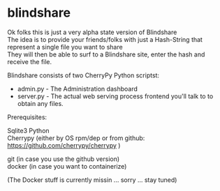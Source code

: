# blindshare

Ok folks this is just a very alpha state version of Blindshare  
The idea is to provide your friends/folks with just a Hash-String that represent a single file you want to share  
They will then be able to surf to a Blindshare site, enter the hash and receive the file.  

Blindshare consists of two CherryPy Python scriptst:
- admin.py  - The Administration dashboard
- server.py - The actual web serving process frontend you'll talk to to obtain any files.

 
Prerequisites:

Sqlite3
Python  
Cherrypy (either by OS rpm/dep or from github: https://github.com/cherrypy/cherrypy )

git (in case you use the github version)  
docker (in case you want to containerize)  

(The Docker stuff is currently missin ... sorry ... stay tuned)
